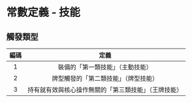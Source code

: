 # 常數定義 - 技能

## <span id="triggerType">觸發類型</span>

| 編碼 | 定義 |
|:-:|:-:|
| 1 | 裝備的「第一類技能」（主動技能） |
| 2 | 牌型觸發的「第二類技能」（牌型技能） |
| 3 | 持有就有效與核心操作無關的「第三類技能」（王牌技能） |